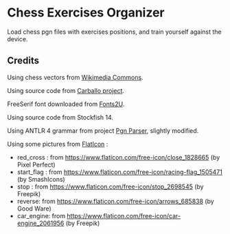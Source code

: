 # Chess Exercises Organizer

Load chess pgn files with exercises positions, and train yourself against the device.

## Credits

Using chess vectors from [Wikimedia Commons](https://commons.wikimedia.org/wiki/Category:SVG_chess_pieces).

Using source code from [Carballo project](https://github.com/albertoruibal/carballo).

FreeSerif font downloaded from [Fonts2U](https://fr.fonts2u.com/free-serif.police).

Using source code from Stockfish 14.

Using ANTLR 4 grammar from project [Pgn Parser](https://github.com/bkiers/PGN-parser), slightly modified.

Using some pictures from [FlatIcon](http://www.flaticon.com) :
* red_cross : from https://www.flaticon.com/free-icon/close_1828665 (by Pixel Perfect)
* start_flag : from https://www.flaticon.com/free-icon/racing-flag_1505471 (by SmashIcons)
* stop : from https://www.flaticon.com/free-icon/stop_2698545 (by Freepik)
* reverse: from https://www.flaticon.com/free-icon/arrows_685838 (by Good Ware)
* car_engine: from https://www.flaticon.com/free-icon/car-engine_2061956 (by Freepik)